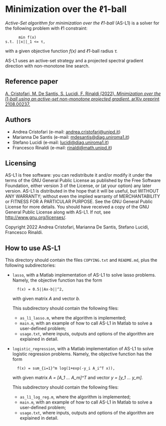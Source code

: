 # Minimization over the ℓ1-ball

_Active-Set algorithm for minimization over the ℓ1-ball_ (AS-L1) is a solver for the following problem with ℓ1 constraint:

          min f(x)
    s.t. ||x||_1 <= τ,

with a given objective function _f(x)_ and _ℓ1_-ball radius _τ._

AS-L1 uses an active-set strategy and a projected spectral gradient direction with non-monotone line search.

## Reference paper

[A. Cristofari, M. De Santis, S. Lucidi, F. Rinaldi (2022). _Minimization over the l1-ball using an active-set non-monotone projected gradient._
arXiv preprint 2108.00237.](https://arxiv.org/abs/2108.00237)

## Authors

* Andrea Cristofari (e-mail: [andrea.cristofari@unipd.it](mailto:andrea.cristofari@unipd.it))
* Marianna De Santis (e-mail: [mdesantis@diag.uniroma1.it](mailto:mdesantis@diag.uniroma1.it))
* Stefano Lucidi (e-mail: [lucidi@diag.uniroma1.it](mailto:lucidi@diag.uniroma1.it))
* Francesco Rinaldi (e-mail: [rinaldi@math.unipd.it](mailto:rinaldi@math.unipd.it))

## Licensing

AS-L1 is free software: you can redistribute it and/or modify
it under the terms of the GNU General Public License as published by
the Free Software Foundation, either version 3 of the License, or
(at your option) any later version.
AS-L1 is distributed in the hope that it will be useful,
but WITHOUT ANY WARRANTY; without even the implied warranty of
MERCHANTABILITY or FITNESS FOR A PARTICULAR PURPOSE. See the
GNU General Public License for more details.
You should have received a copy of the GNU General Public License
along with AS-L1. If not, see <http://www.gnu.org/licenses/>.

Copyright 2022 Andrea Cristofari, Marianna De Santis, Stefano Lucidi, Francesco Rinaldi.

## How to use AS-L1

This directory should contain the files `COPYING.txt` and `README.md`,
plus the following subdirectories:

* `lasso`, with a Matlab implementation of AS-L1 to solve lasso problems. Namely, the objective function has the form

        f(x) = 0.5||Ax-b||^2,

   with given matrix _A_ and vector _b._

   This subdirectory should contain the following files:

     - `as_l1_lasso.m`, where the algorithm is implemented;
     - `main.m`, with an example of how to call AS-L1 in Matlab to solve a user-defined problem;
     - `usage.txt`, where inputs, outputs and options of the algorithm are explained in detail.

* `logistic_regression`, with a Matlab implementation of AS-L1 to solve logistic regression problems. Namely, the objective function has the form

        f(x) = sum_{i=1}^m log(1+exp(-y_i A_i^T x)),

   with given matrix _A = [A\_1 ... A\_m]^T_ and vector _y = [y\_1 ... y\_m]._

   This subdirectory should contain the following files:

     - `as_l1_log_reg.m`, where the algorithm is implemented;
     - `main.m`, with an example of how to call AS-L1 in Matlab to solve a user-defined problem;
     - `usage.txt`, where inputs, outputs and options of the algorithm are explained in detail.